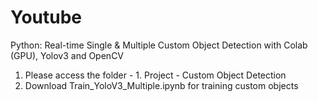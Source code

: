 # Youtube
Python: Real-time Single & Multiple Custom Object Detection with Colab (GPU), Yolov3 and OpenCV
1) Please access the folder - 1. Project - Custom Object Detection
2) Download Train_YoloV3_Multiple.ipynb for training custom objects

